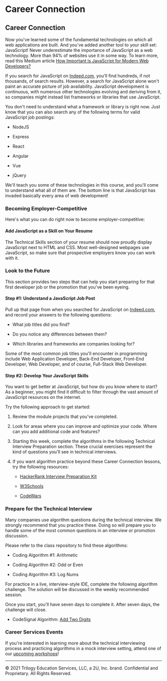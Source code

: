# Career Connection

## Career Connection

Now you've learned some of the fundamental technologies on which all web applications are built. And you've added another tool to your skill set: JavaScript! Never underestimate the importance of JavaScript as a web technology. More than 94% of websites use it in some way. To learn more, read this Medium article [How Important is JavaScript for Modern Web Developers?](https://medium.com/@mindfiresolutions.usa/how-important-is-javascript-for-modern-web-developers-2854309b9f52)

If you search for JavaScript on [Indeed.com](https://indeed.com/), you'll find hundreds, if not thousands, of search results. However, a search for JavaScript alone won't paint an accurate picture of job availability. JavaScript development is continuous, with numerous other technologies evolving and deriving from it, so companies might instead list frameworks or libraries that use JavaScript.

You don't need to understand what a framework or library is right now. Just know that you can also search any of the following terms for valid JavaScript job postings:

* NodeJS

* Express

* React

* Angular

* Vue

* jQuery

We'll teach you some of these technologies in this course, and you'll come to understand what all of them are. The bottom line is that JavaScript has invaded basically every area of web development!

### Becoming Employer-Competitive

Here's what you can do right now to become employer-competitive:

#### Add JavaScript as a Skill on Your Resume

The Technical Skills section of your resume should now proudly display JavaScript next to HTML and CSS. Most well-designed webpages use JavaScript, so make sure that prospective employers know you can work with it.

### Look to the Future

This section provides two steps that can help you start preparing for that first developer job or the promotion that you've been eyeing.

#### Step #1: Understand a JavaScript Job Post

Pull up that page from when you searched for JavaScript on [Indeed.com](https://indeed.com/), and record your answers to the following questions:

* What job titles did you find?

* Do you notice any differences between them?

* Which libraries and frameworks are companies looking for?

Some of the most common job titles you'll encounter in programming include Web Application Developer, Back-End Developer, Front-End Developer, Web Developer, and of course, Full-Stack Web Developer.

#### Step #2: Develop Your JavaScript Skills

You want to get better at JavaScript, but how do you know where to start? As a beginner, you might find it difficult to filter through the vast amount of JavaScript resources on the internet. 

Try the following approach to get started:

1. Review the module projects that you've completed.

2. Look for areas where you can improve and optimize your code. Where can you add additional code and features?

3. Starting this week, complete the algorithms in the following Technical Interview Preparation section. These crucial exercises represent the kind of questions you'll see in technical interviews.

4. If you want algorithm practice beyond these Career Connection lessons, try the following resources:

   * [HackerRank Interview Preparation Kit](https://www.hackerrank.com/interview/interview-preparation-kit)

   * [W3Schools](https://www.w3schools.com/js/)

   * [CodeWars](https://www.codewars.com/)

### Prepare for the Technical Interview

Many companies use algorithm questions during the technical interview. We strongly recommend that you practice these. Doing so will prepare you to handle some of the most common questions in an interview or promotion discussion. 

Please refer to the class repository to find these algorithms:

* Coding Algorithm #1: Arithmetic

* Coding Algorithm #2: Odd or Even

* Coding Algorithm #3: Log Nums

For practice in a live, interview-style IDE, complete the following algorithm challenge. The solution will be discussed in the weekly recommended session.

Once you start, you'll have seven days to complete it. After seven days, the challenge will close.

* CodeSignal Algorithm: [Add Two Digits](https://app.codesignal.com/public-test/a2kjXwqf8v7vnGnks/7hyvjF58AaTiQW)

### Career Services Events

If you're interested in learning more about the technical interviewing process and practicing algorithms in a mock interview setting, attend one of our [upcoming workshops](https://careernetwork.2u.com/?utm_medium=Academics&utm_source=boot_camp)!

---

© 2021 Trilogy Education Services, LLC, a 2U, Inc. brand. Confidential and Proprietary. All Rights Reserved.
